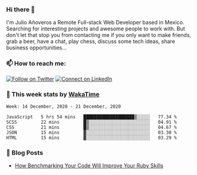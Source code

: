 ### Hi there 👋

I'm Julio Añoveros a Remote Full-stack Web Developer based in Mexico. Searching for interesting projects and awesome people to work with. But don't let that stop you from contacting me if you only want to make friends, grab a beer, have a chat, play chess, discuss some tech ideas, share business opportunities... 

### :mailbox: How to reach me:

[![Follow on Twitter](https://img.shields.io/badge/--twitter?label=Twitter&logo=Twitter&style=social)](https://twitter.com/AnoverosJulio) [![Connect on LinkedIn](https://img.shields.io/badge/--linkedin?label=LinkedIn&logo=LinkedIn&style=social)](https://www.linkedin.com/in/jubaan)

### :construction_worker: This week stats by [WakaTime]('https://wakatime.com')
<!--START_SECTION:waka-->
```text
Week: 14 December, 2020 - 21 December, 2020

JavaScript   5 hrs 54 mins   ███████████████████▒░░░░░   77.34 % 
SCSS         22 mins         █▒░░░░░░░░░░░░░░░░░░░░░░░   04.91 % 
CSS          21 mins         █▒░░░░░░░░░░░░░░░░░░░░░░░   04.67 % 
JSON         15 mins         ▓░░░░░░░░░░░░░░░░░░░░░░░░   03.30 % 
HTML         15 mins         ▓░░░░░░░░░░░░░░░░░░░░░░░░   03.29 % 
```
<!--END_SECTION:waka-->

### :newspaper: Blog Posts
<!-- BLOG-POST-LIST:START -->
- [How Benchmarking Your Code Will Improve Your Ruby Skills](https://dev.to/jubaan/how-benchmarking-your-code-will-improve-your-ruby-skills-2m83)
<!-- BLOG-POST-LIST:END -->



